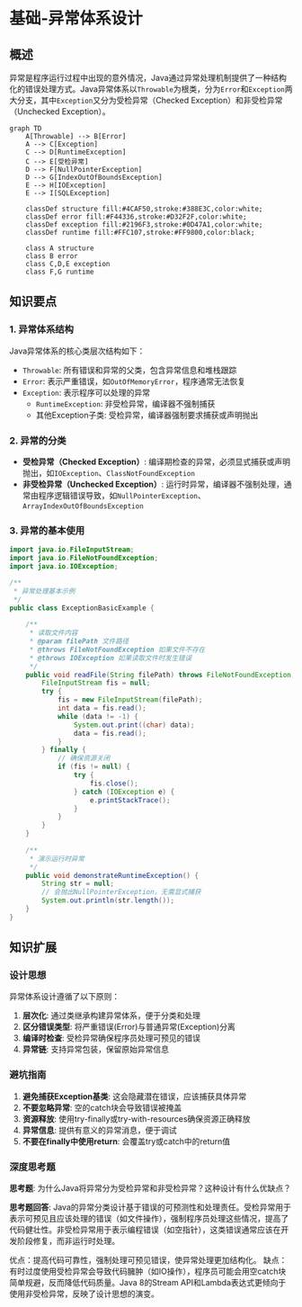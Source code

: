 # 基础-异常体系设计

## 概述
异常是程序运行过程中出现的意外情况，Java通过异常处理机制提供了一种结构化的错误处理方式。Java异常体系以`Throwable`为根类，分为`Error`和`Exception`两大分支，其中`Exception`又分为受检异常（Checked Exception）和非受检异常（Unchecked Exception）。

```mermaid
graph TD
    A[Throwable] --> B[Error]
    A --> C[Exception]
    C --> D[RuntimeException]
    C --> E[受检异常]
    D --> F[NullPointerException]
    D --> G[IndexOutOfBoundsException]
    E --> H[IOException]
    E --> I[SQLException]

    classDef structure fill:#4CAF50,stroke:#388E3C,color:white;
    classDef error fill:#F44336,stroke:#D32F2F,color:white;
    classDef exception fill:#2196F3,stroke:#0D47A1,color:white;
    classDef runtime fill:#FFC107,stroke:#FF9800,color:black;

    class A structure
    class B error
    class C,D,E exception
    class F,G runtime
```

## 知识要点

### 1. 异常体系结构
Java异常体系的核心类层次结构如下：
- `Throwable`: 所有错误和异常的父类，包含异常信息和堆栈跟踪
- `Error`: 表示严重错误，如`OutOfMemoryError`，程序通常无法恢复
- `Exception`: 表示程序可以处理的异常
  - `RuntimeException`: 非受检异常，编译器不强制捕获
  - 其他Exception子类: 受检异常，编译器强制要求捕获或声明抛出

### 2. 异常的分类
- **受检异常（Checked Exception）**: 编译期检查的异常，必须显式捕获或声明抛出，如`IOException`、`ClassNotFoundException`
- **非受检异常（Unchecked Exception）**: 运行时异常，编译器不强制处理，通常由程序逻辑错误导致，如`NullPointerException`、`ArrayIndexOutOfBoundsException`

### 3. 异常的基本使用
```java
import java.io.FileInputStream;
import java.io.FileNotFoundException;
import java.io.IOException;

/**
 * 异常处理基本示例
 */
public class ExceptionBasicExample {
    
    /**
     * 读取文件内容
     * @param filePath 文件路径
     * @throws FileNotFoundException 如果文件不存在
     * @throws IOException 如果读取文件时发生错误
     */
    public void readFile(String filePath) throws FileNotFoundException, IOException {
        FileInputStream fis = null;
        try {
            fis = new FileInputStream(filePath);
            int data = fis.read();
            while (data != -1) {
                System.out.print((char) data);
                data = fis.read();
            }
        } finally {
            // 确保资源关闭
            if (fis != null) {
                try {
                    fis.close();
                } catch (IOException e) {
                    e.printStackTrace();
                }
            }
        }
    }
    
    /**
     * 演示运行时异常
     */
    public void demonstrateRuntimeException() {
        String str = null;
        // 会抛出NullPointerException，无需显式捕获
        System.out.println(str.length());
    }
}
```

## 知识扩展

### 设计思想
异常体系设计遵循了以下原则：
1. **层次化**: 通过类继承构建异常体系，便于分类和处理
2. **区分错误类型**: 将严重错误(Error)与普通异常(Exception)分离
3. **编译时检查**: 受检异常确保程序员处理可预见的错误
4. **异常链**: 支持异常包装，保留原始异常信息

### 避坑指南
1. **避免捕获Exception基类**: 这会隐藏潜在错误，应该捕获具体异常
2. **不要忽略异常**: 空的catch块会导致错误被掩盖
3. **资源释放**: 使用try-finally或try-with-resources确保资源正确释放
4. **异常信息**: 提供有意义的异常消息，便于调试
5. **不要在finally中使用return**: 会覆盖try或catch中的return值

### 深度思考题
**思考题**: 为什么Java将异常分为受检异常和非受检异常？这种设计有什么优缺点？

**思考题回答**: Java的异常分类设计基于错误的可预测性和处理责任。受检异常用于表示可预见且应该处理的错误（如文件操作），强制程序员处理这些情况，提高了代码健壮性。非受检异常用于表示编程错误（如空指针），这类错误通常应该在开发阶段修复，而非运行时处理。

优点：提高代码可靠性，强制处理可预见错误，使异常处理更加结构化。
缺点：有时过度使用受检异常会导致代码臃肿（如IO操作），程序员可能会用空catch块简单规避，反而降低代码质量。Java 8的Stream API和Lambda表达式更倾向于使用非受检异常，反映了设计思想的演变。